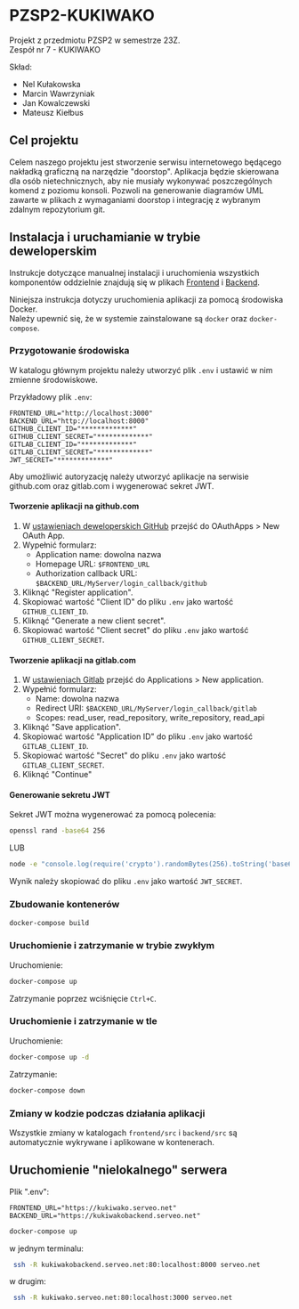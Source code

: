 # PZSP2-KUKIWAKO

Projekt z przedmiotu PZSP2 w semestrze 23Z.  
Zespół nr 7 - KUKIWAKO

Skład:

-   Nel Kułakowska
-   Marcin Wawrzyniak
-   Jan Kowalczewski
-   Mateusz Kiełbus

## Cel projektu

Celem naszego projektu jest stworzenie serwisu internetowego będącego nakładką graficzną na narzędzie "doorstop". Aplikacja będzie skierowana dla osób nietechnicznych, aby nie musiały wykonywać poszczególnych komend z poziomu konsoli. Pozwoli na generowanie diagramów UML zawarte w plikach z wymaganiami doorstop i integrację z wybranym zdalnym repozytorium git.

## Instalacja i uruchamianie w trybie deweloperskim

Instrukcje dotyczące manualnej instalacji i uruchomienia wszystkich komponentów oddzielnie znajdują się w plikach [Frontend](frontend/README.md) i [Backend](backend/README.md).

Niniejsza instrukcja dotyczy uruchomienia aplikacji za pomocą środowiska Docker.  
Należy upewnić się, że w systemie zainstalowane są `docker` oraz `docker-compose`.

### Przygotowanie środowiska

W katalogu głównym projektu należy utworzyć plik `.env` i ustawić w nim zmienne środowiskowe.

Przykładowy plik `.env`:

```text
FRONTEND_URL="http://localhost:3000"
BACKEND_URL="http://localhost:8000"
GITHUB_CLIENT_ID="*************"
GITHUB_CLIENT_SECRET="*************"
GITLAB_CLIENT_ID="*************"
GITLAB_CLIENT_SECRET="*************"
JWT_SECRET="*************"
```

Aby umożliwić autoryzację należy utworzyć aplikacje na serwisie github.com oraz gitlab.com i wygenerować sekret JWT.

#### Tworzenie aplikacji na github.com

1. W [ustawieniach deweloperskich GitHub](https://github.com/settings/apps) przejść do OAuthApps > New OAuth App.
2. Wypełnić formularz:
    - Application name: dowolna nazwa
    - Homepage URL: `$FRONTEND_URL`
    - Authorization callback URL: `$BACKEND_URL/MyServer/login_callback/github`
3. Kliknąć "Register application".
4. Skopiować wartość "Client ID" do pliku `.env` jako wartość `GITHUB_CLIENT_ID`.
5. Kliknąć "Generate a new client secret".
6. Skopiować wartość "Client secret" do pliku `.env` jako wartość `GITHUB_CLIENT_SECRET`.

#### Tworzenie aplikacji na gitlab.com

1. W [ustawieniach Gitlab](https://gitlab.com/-/user_settings/profile) przejść do Applications > New application.
2. Wypełnić formularz:
    - Name: dowolna nazwa
    - Redirect URI: `$BACKEND_URL/MyServer/login_callback/gitlab`
    - Scopes: read_user, read_repository, write_repository, read_api
3. Kliknąć "Save application".
4. Skopiować wartość "Application ID" do pliku `.env` jako wartość `GITLAB_CLIENT_ID`.
5. Skopiować wartość "Secret" do pliku `.env` jako wartość `GITLAB_CLIENT_SECRET`.
6. Kliknąć "Continue"

#### Generowanie sekretu JWT

Sekret JWT można wygenerować za pomocą polecenia:

```bash
openssl rand -base64 256
```

LUB

```bash
node -e "console.log(require('crypto').randomBytes(256).toString('base64'));"
```

Wynik należy skopiować do pliku `.env` jako wartość `JWT_SECRET`.

### Zbudowanie kontenerów

```bash
docker-compose build
```

### Uruchomienie i zatrzymanie w trybie zwykłym

Uruchomienie:

```bash
docker-compose up
```

Zatrzymanie poprzez wciśnięcie `Ctrl+C`.

### Uruchomienie i zatrzymanie w tle

Uruchomienie:

```bash
docker-compose up -d
```

Zatrzymanie:

```bash
docker-compose down
```

### Zmiany w kodzie podczas działania aplikacji

Wszystkie zmiany w katalogach `frontend/src` i `backend/src` są automatycznie wykrywane i aplikowane w kontenerach.

## Uruchomienie "nielokalnego" serwera

Plik ".env":

```text
FRONTEND_URL="https://kukiwako.serveo.net"
BACKEND_URL="https://kukiwakobackend.serveo.net"
```

```bash
docker-compose up
```

w jednym terminalu:

```bash
 ssh -R kukiwakobackend.serveo.net:80:localhost:8000 serveo.net
```

w drugim:

```bash
 ssh -R kukiwako.serveo.net:80:localhost:3000 serveo.net
```
